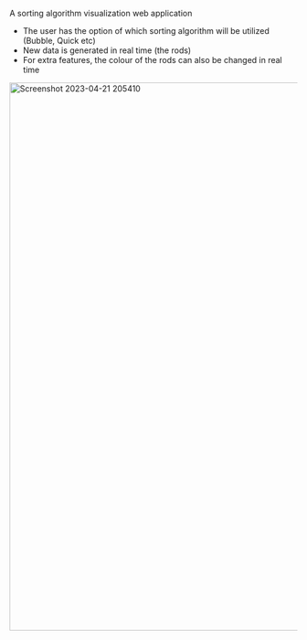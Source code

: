 A sorting algorithm visualization web application

- The user has the option of which sorting algorithm will be utilized (Bubble, Quick etc)
- New data is generated in real time (the rods)
- For extra features, the colour of the rods can also be changed in real time

<img width="959" alt="Screenshot 2023-04-21 205410" src="https://user-images.githubusercontent.com/85259364/233713577-707f71fd-8234-455e-b971-bd7e564ab206.png">

